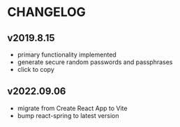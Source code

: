 # CHANGELOG

## v2019.8.15

- primary functionality implemented
- generate secure random passwords and passphrases
- click to copy

## v2022.09.06

- migrate from Create React App to Vite
- bump react-spring to latest version
